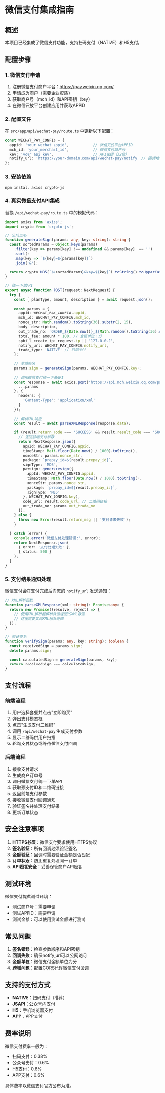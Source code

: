 # 微信支付集成指南

## 概述
本项目已经集成了微信支付功能，支持扫码支付（NATIVE）和H5支付。

## 配置步骤

### 1. 微信支付申请
1. 注册微信支付商户平台：https://pay.weixin.qq.com/
2. 申请成为商户（需要企业资质）
3. 获取商户号（mch_id）和API密钥（key）
4. 在微信开放平台创建应用并获取APPID

### 2. 配置文件
在 `src/app/api/wechat-pay/route.ts` 中更新以下配置：

```typescript
const WECHAT_PAY_CONFIG = {
  appid: 'your_wechat_appid',           // 微信开放平台APPID
  mch_id: 'your_merchant_id',           // 微信支付商户号
  key: 'your_api_key',                  // API密钥（32位）
  notify_url: 'https://your-domain.com/api/wechat-pay/notify' // 回调地址
};
```

### 3. 安装依赖
```bash
npm install axios crypto-js
```

### 4. 真实微信支付API集成
替换 `/api/wechat-pay/route.ts` 中的模拟代码：

```typescript
import axios from 'axios';
import crypto from 'crypto-js';

// 生成签名
function generateSign(params: any, key: string): string {
  const sortedParams = Object.keys(params)
    .filter(key => params[key] !== undefined && params[key] !== '')
    .sort()
    .map(key => `${key}=${params[key]}`)
    .join('&');
  
  return crypto.MD5(`${sortedParams}&key=${key}`).toString().toUpperCase();
}

// 统一下单API
export async function POST(request: NextRequest) {
  try {
    const { planType, amount, description } = await request.json();
    
    const params = {
      appid: WECHAT_PAY_CONFIG.appid,
      mch_id: WECHAT_PAY_CONFIG.mch_id,
      nonce_str: Math.random().toString(36).substr(2, 15),
      body: description,
      out_trade_no: `ORDER_${Date.now()}_${Math.random().toString(36).substr(2, 9)}`,
      total_fee: amount * 100, // 金额单位：分
      spbill_create_ip: request.ip || '127.0.0.1',
      notify_url: WECHAT_PAY_CONFIG.notify_url,
      trade_type: 'NATIVE' // 扫码支付
    };
    
    // 生成签名
    params.sign = generateSign(params, WECHAT_PAY_CONFIG.key);
    
    // 调用微信支付统一下单API
    const response = await axios.post('https://api.mch.weixin.qq.com/pay/unifiedorder', {
      ...params
    }, {
      headers: {
        'Content-Type': 'application/xml'
      }
    });
    
    // 解析XML响应
    const result = await parseXMLResponse(response.data);
    
    if (result.return_code === 'SUCCESS' && result.result_code === 'SUCCESS') {
      // 返回前端支付参数
      return NextResponse.json({
        appId: WECHAT_PAY_CONFIG.appid,
        timeStamp: Math.floor(Date.now() / 1000).toString(),
        nonceStr: params.nonce_str,
        package: `prepay_id=${result.prepay_id}`,
        signType: 'MD5',
        paySign: generateSign({
          appId: WECHAT_PAY_CONFIG.appid,
          timeStamp: Math.floor(Date.now() / 1000).toString(),
          nonceStr: params.nonce_str,
          package: `prepay_id=${result.prepay_id}`,
          signType: 'MD5'
        }, WECHAT_PAY_CONFIG.key),
        code_url: result.code_url, // 二维码链接
        out_trade_no: params.out_trade_no
      });
    } else {
      throw new Error(result.return_msg || '支付请求失败');
    }
    
  } catch (error) {
    console.error('微信支付处理错误:', error);
    return NextResponse.json(
      { error: '支付处理失败' },
      { status: 500 }
    );
  }
}
```

### 5. 支付结果通知处理
微信支付会在支付完成后向您的 `notify_url` 发送通知：

```typescript
// XML解析函数
function parseXMLResponse(xml: string): Promise<any> {
  return new Promise((resolve, reject) => {
    // 使用XML解析器解析微信返回的XML数据
    // 这里需要实现XML解析逻辑
  });
}

// 验证签名
function verifySign(params: any, key: string): boolean {
  const receivedSign = params.sign;
  delete params.sign;
  
  const calculatedSign = generateSign(params, key);
  return receivedSign === calculatedSign;
}
```

## 支付流程

### 前端流程
1. 用户选择套餐并点击"立即购买"
2. 弹出支付模态框
3. 点击"生成支付二维码"
4. 调用 `/api/wechat-pay` 生成支付参数
5. 显示二维码供用户扫描
6. 轮询支付状态或等待微信支付回调

### 后端流程
1. 接收支付请求
2. 生成商户订单号
3. 调用微信支付统一下单API
4. 获取预支付ID和二维码链接
5. 返回前端支付参数
6. 接收微信支付回调通知
7. 验证签名并处理支付结果
8. 更新订单状态

## 安全注意事项

1. **HTTPS必须**：微信支付要求使用HTTPS协议
2. **签名验证**：所有回调必须验证签名
3. **金额验证**：回调时需要验证金额是否匹配
4. **订单状态**：防止重复处理同一订单
5. **API密钥安全**：妥善保管商户API密钥

## 测试环境

微信支付提供测试环境：
- 测试商户号：需要申请
- 测试APPID：需要申请
- 测试金额：可以使用测试金额进行测试

## 常见问题

1. **签名错误**：检查参数顺序和API密钥
2. **回调失败**：确保notify_url可以公网访问
3. **金额单位**：微信支付金额单位为分
4. **跨域问题**：配置CORS允许微信支付回调

## 支持的支付方式

- **NATIVE**：扫码支付（推荐）
- **JSAPI**：公众号内支付
- **H5**：手机浏览器支付
- **APP**：APP支付

## 费率说明

微信支付费率一般为：
- 扫码支付：0.38%
- 公众号支付：0.6%
- H5支付：0.6%
- APP支付：0.6%

具体费率以微信支付官方公布为准。